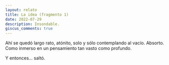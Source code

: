 ```yaml
---
layout: relato
title: La idea (fragmento 1)
date: 2022-07-29
description: Insondable.
giscus_comments: true
---
```


Ahí se quedó largo rato, atónito, solo y sólo contemplando al vacío. Absorto. Como inmerso en un pensamiento tan vasto como profundo.

Y entonces... saltó.